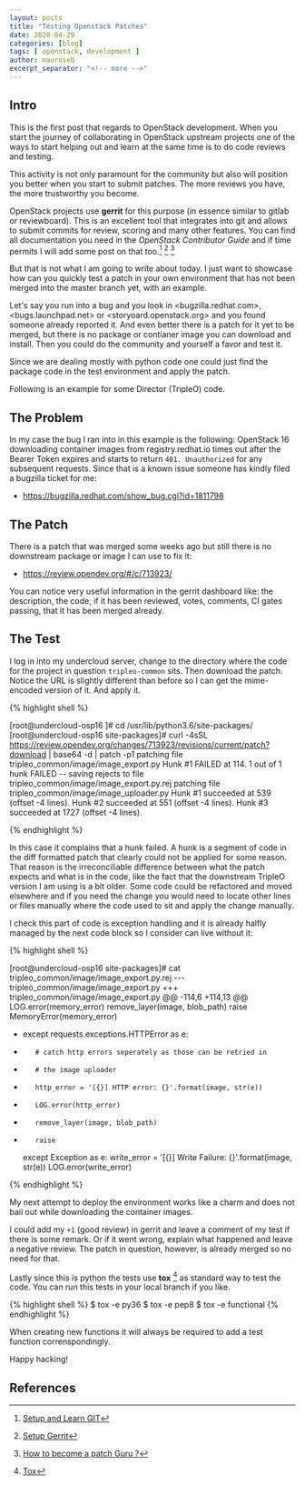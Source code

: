```yaml
---
layout: posts
title: "Testing Openstack Patches"
date: 2020-04-29
categories: [blog]
tags: [ openstack, development ]
author: mauroseb
excerpt_separator: "<!-- more -->"
---
```


## Intro

This is the first post that regards to OpenStack development.
When you start the journey of collaborating in OpenStack upstream projects one of the ways to start helping out and learn at the same time is to do code reviews and testing.

This activity is not only paramount for the community but also will position you better when you start to submit patches. The more reviews you have, the more trustworthy you become.

OpenStack projects use **gerrit** for this purpose (in essence similar to gitlab or reviewboard). This is an excellent tool that integrates into git and allows to submit commits for review, scoring and many other features. You can find all documentation you need in the _OpenStack Contributor Guide_ and if time permits I will add some post on that too.[^1] [^2] [^3]

But that is not what I am going to write about today. I just want to showcase how can you quickly test a patch in your own environment that has not been merged into the master branch yet, with an example.

Let's say you run into a bug and you look in <bugzilla.redhat.com>, <bugs.launchpad.net> or <storyoard.openstack.org> and you found someone already reported it. And even better there is a patch for it yet to be merged, but there is no package or contianer image you can download and install.
Then you could do the community and yourself a favor and test it.

Since we are dealing mostly with python code one could just find the package code in the test environment and apply the patch.

Following is an example for some Director (TripleO) code.
<!-- more -->

## The Problem

In my case the bug I ran into in this example is the following:
OpenStack 16 downloading container images from registry.redhat.io times out after the Bearer Token expires and starts to return ```401. Unauthorized``` for any subsequent requests. Since that is a known issue someone has kindly filed a bugzilla ticket for me:
 - <https://bugzilla.redhat.com/show_bug.cgi?id=1811798>


## The Patch

There is a patch that was merged some weeks ago but still there is no downstream package or image I can use to fix it:
 - <https://review.opendev.org/#/c/713923/>

You can notice very useful information in the gerrit dashboard like: the description, the code, if it has been reviewed, votes, comments, CI gates passing, that it has been merged already.


## The Test

I log in into my undercloud server, change to the directory where the code for the project in question ```tripleo-common``` sits. Then download the patch. Notice the URL is slightly different than before so I can get the mime-encoded version of it. And apply it.

{% highlight shell %}

[root@undercloud-osp16 ]# cd /usr/lib/python3.6/site-packages/
[root@undercloud-osp16 site-packages]# curl -4sSL https://review.opendev.org/changes/713923/revisions/current/patch?download | base64 -d | patch -p1
patching file tripleo_common/image/image_export.py
Hunk #1 FAILED at 114.
1 out of 1 hunk FAILED -- saving rejects to file tripleo_common/image/image_export.py.rej
patching file tripleo_common/image/image_uploader.py
Hunk #1 succeeded at 539 (offset -4 lines).
Hunk #2 succeeded at 551 (offset -4 lines).
Hunk #3 succeeded at 1727 (offset -4 lines).

{% endhighlight %}

In this case it complains that a hunk failed. A hunk is a segment of code in the diff formatted patch that clearly could not be applied for some reason. That reason is the irreconciliable difference between what the patch expects and what is in the code, like the fact that the downstream TripleO version I am using is a bit older. Some code could be refactored and moved elsewhere and if you need the change you would need to locate other lines or files manually where the code used to sit and apply the change manually.

I check this part of code is exception handling and it is already halfly managed by the next code block so I consider can live without it:

{% highlight shell %}

 [root@undercloud-osp16 site-packages]# cat tripleo_common/image/image_export.py.rej
--- tripleo_common/image/image_export.py
+++ tripleo_common/image/image_export.py
@@ -114,6 +114,13 @@
         LOG.error(memory_error)
         remove_layer(image, blob_path)
         raise MemoryError(memory_error)
+    except requests.exceptions.HTTPError as e:
+        # catch http errors seperately as those can be retried in
+        # the image uploader
+        http_error = '[{}] HTTP error: {}'.format(image, str(e))
+        LOG.error(http_error)
+        remove_layer(image, blob_path)
+        raise
     except Exception as e:
         write_error = '[{}] Write Failure: {}'.format(image, str(e))
         LOG.error(write_error)
         
{% endhighlight %}

My next attempt to deploy the environment works like a charm and does not bail out while downloading the container images.

I could add my ```+1``` (good review) in gerrit and leave a comment of my test if there is some remark. Or if it went wrong, explain what happened and leave a negative review.  The patch in question, however, is already merged so no need for that.

Lastly since this is python the tests use **tox** [^4] as standard way to test the code. You can run this tests in your local branch if you like.

{% highlight shell %}
$ tox -e py36
$ tox -e pep8
$ tox -e functional
{% endhighlight %}

When creating new functions it will always be required to add a test function correnspondingly.

Happy hacking!


## References

[^1]: [Setup and Learn GIT](https://docs.openstack.org/contributors/common/git.html)
[^2]: [Setup Gerrit](https://docs.openstack.org/contributors/common/setup-gerrit.html)
[^3]: [How to become a patch Guru ?](https://docs.openstack.org/contributors/code-and-documentation/patch-best-practices.html)
[^4]: [Tox](https://tox.readthedocs.io/en/latest/)
